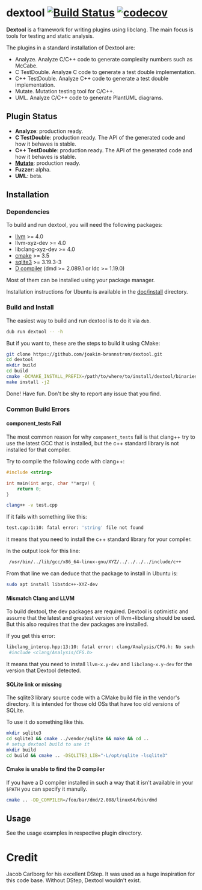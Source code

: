 # dextool [![Build Status](https://dev.azure.com/wikodes/wikodes/_apis/build/status/joakim-brannstrom.dextool?branchName=master)](https://dev.azure.com/wikodes/wikodes/_build/latest?definitionId=1&branchName=master) [![codecov](https://codecov.io/gh/joakim-brannstrom/dextool/branch/master/graph/badge.svg)](https://codecov.io/gh/joakim-brannstrom/dextool)

**Dextool** is a framework for writing plugins using libclang. The main focus
is tools for testing and static analysis.

The plugins in a standard installation of Dextool are:
 - Analyze. Analyze C/C++ code to generate complexity numbers such as McCabe.
 - C TestDouble. Analyze C code to generate a test double implementation.
 - C++ TestDouble. Analyze C++ code to generate a test double implementation.
 - Mutate. Mutation testing tool for C/C++.
 - UML. Analyze C/C++ code to generate PlantUML diagrams.

## Plugin Status

 * **Analyze**: production ready.
 * **C TestDouble**: production ready. The API of the generated code and how it behaves is stable.
 * **C++ TestDouble**: production ready. The API of the generated code and how it behaves is stable.
 * [**Mutate**](plugin/mutate/README.md): production ready.
 * **Fuzzer**: alpha.
 * **UML**: beta.

## Installation

### Dependencies

To build and run dextool, you will need the following packages:

 * [llvm](http://releases.llvm.org/download.html) >= 4.0
 * llvm-xyz-dev >= 4.0
 * libclang-xyz-dev >= 4.0
 * [cmake](https://cmake.org/download) >= 3.5
 * [sqlite3](https://sqlite.org/download.html) >= 3.19.3-3
 * [D compiler](https://dlang.org/download.html) (dmd >= 2.089.1 or ldc >= 1.19.0)

Most of them can be installed using your package manager.

Installation instructions for Ubuntu is available in the [doc/install](doc/install) directory.

### Build and Install

The easiest way to build and run dextool is to do it via `dub`.
```sh
dub run dextool -- -h
```

But if you want to, these are the steps to build it using CMake:

```sh
git clone https://github.com/joakim-brannstrom/dextool.git
cd dextool
mkdir build
cd build
cmake -DCMAKE_INSTALL_PREFIX=/path/to/where/to/install/dextool/binaries ..
make install -j2
```

Done! Have fun.
Don't be shy to report any issue that you find.

### Common Build Errors

#### component_tests Fail

The most common reason for why `component_tests` fail is that clang++ try to use the latest GCC that is installed, but the c++ standard library is not installed for that compiler.

Try to compile the following code with clang++:
```c++
#include <string>

int main(int argc, char **argv) {
    return 0;
}
```

```sh
clang++ -v test.cpp
```

If it fails with something like this:
```sh
test.cpp:1:10: fatal error: 'string' file not found
```

it means that you need to install the c++ standard library for your compiler.

In the output look for this line:
```sh
 /usr/bin/../lib/gcc/x86_64-linux-gnu/XYZ/../../../../include/c++
```

From that line we can deduce that the package to install in Ubuntu is:
```sh
sudo apt install libstdc++-XYZ-dev
```

#### Mismatch Clang and LLVM

To build dextool, the dev packages are required. Dextool is optimistic and assume that the latest and greatest version of llvm+libclang should be used. But this also requires that the dev packages are installed.

If you get this error:
```sh
libclang_interop.hpp:13:10: fatal error: clang/Analysis/CFG.h: No such file or directory
 #include <clang/Analysis/CFG.h>
```

It means that you need to install `llvm-x.y-dev` and `libclang-x.y-dev` for the version that Dextool detected.

#### SQLite link or missing

The sqlite3 library source code with a CMake build file in the vendor's directory. It is intended for those old OSs that have too old versions of SQLite.

To use it do something like this.
```sh
mkdir sqlite3
cd sqlite3 && cmake ../vendor/sqlite && make && cd ..
# setup dextool build to use it
mkdir build
cd build && cmake .. -DSQLITE3_LIB="-L/opt/sqlite -lsqlite3"
```

#### Cmake is unable to find the D compiler

If you have a D compiler installed in such a way that it isn't available in
your `$PATH` you can specify it manully.

```sh
cmake .. -DD_COMPILER=/foo/bar/dmd/2.088/linux64/bin/dmd
```

## Usage

See the usage examples in respective plugin directory.

# Credit
Jacob Carlborg for his excellent DStep. It was used as a huge inspiration for
this code base. Without DStep, Dextool wouldn't exist.

